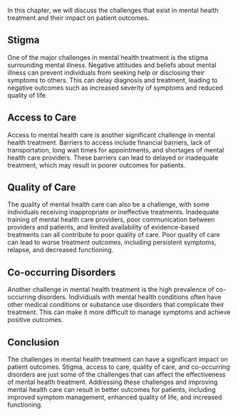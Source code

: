 
In this chapter, we will discuss the challenges that exist in mental health treatment and their impact on patient outcomes.

Stigma
------

One of the major challenges in mental health treatment is the stigma surrounding mental illness. Negative attitudes and beliefs about mental illness can prevent individuals from seeking help or disclosing their symptoms to others. This can delay diagnosis and treatment, leading to negative outcomes such as increased severity of symptoms and reduced quality of life.

Access to Care
--------------

Access to mental health care is another significant challenge in mental health treatment. Barriers to access include financial barriers, lack of transportation, long wait times for appointments, and shortages of mental health care providers. These barriers can lead to delayed or inadequate treatment, which may result in poorer outcomes for patients.

Quality of Care
---------------

The quality of mental health care can also be a challenge, with some individuals receiving inappropriate or ineffective treatments. Inadequate training of mental health care providers, poor communication between providers and patients, and limited availability of evidence-based treatments can all contribute to poor quality of care. Poor quality of care can lead to worse treatment outcomes, including persistent symptoms, relapse, and decreased functioning.

Co-occurring Disorders
----------------------

Another challenge in mental health treatment is the high prevalence of co-occurring disorders. Individuals with mental health conditions often have other medical conditions or substance use disorders that complicate their treatment. This can make it more difficult to manage symptoms and achieve positive outcomes.

Conclusion
----------

The challenges in mental health treatment can have a significant impact on patient outcomes. Stigma, access to care, quality of care, and co-occurring disorders are just some of the challenges that can affect the effectiveness of mental health treatment. Addressing these challenges and improving mental health care can result in better outcomes for patients, including improved symptom management, enhanced quality of life, and increased functioning.
